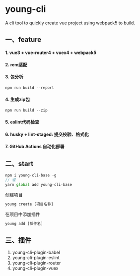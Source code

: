 # young-cli
A cli tool to quickly create vue project using webpack5 to build.


## 一、feature

#### 1. vue3 + vue-router4 + vuex4 + webpack5

#### 2. rem适配
#### 3. 包分析
```js
npm run build --report
```
#### 4. 生成zip包
```js
npm run build --zip
```
#### 5. eslint代码检查

#### 6. husky + lint-staged: 提交校验、格式化
#### 7. GitHub Actions 自动化部署

## 二、start

```js
npm i young-cli-base -g
// 或
yarn global add young-cli-base
```

创建项目

```js
young create [项目名称]
```

在项目中添加插件

```js
young add [插件名]
```

## 三、插件
1. young-cli-plugin-babel
2. young-cli-plugin-eslint
3. young-cli-plugin-router
4. young-cli-plugin-vuex